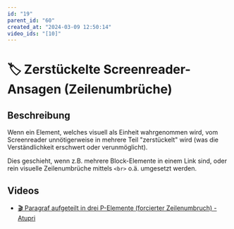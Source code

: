 ```yaml
---
id: "19"
parent_id: "60"
created_at: "2024-03-09 12:50:14"
video_ids: "[10]"
---
```


# 🏷️ Zerstückelte Screenreader-Ansagen (Zeilenumbrüche)

## Beschreibung

Wenn ein Element, welches visuell als Einheit wahrgenommen wird, vom Screenreader unnötigerweise in mehrere Teil "zerstückelt" wird (was die Verständlichkeit erschwert oder verunmöglicht).

Dies geschieht, wenn z.B. mehrere Block-Elemente in einem Link sind, oder rein visuelle Zeilenumbrüche mittels `<br>` o.ä. umgesetzt werden.

## Videos

- [🎬 Paragraf aufgeteilt in drei P-Elemente (forcierter Zeilenumbruch) - Atupri](/de/videos/paragraf-aufgeteilt-in-drei-p-elemente-forcierter-zeilenumbruch-atupri)
